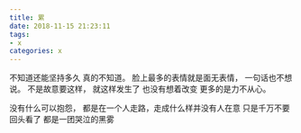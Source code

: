 ```yaml
---
title: 累
date: 2018-11-15 21:23:11  
tags: 
- x
categories: x
---
```

不知道还能坚持多久
真的不知道。
脸上最多的表情就是面无表情，
一句话也不想说。
不是故意要这样，
就这样发生了
也没有想着改变
更多的是力不从心。

没有什么可以抱怨，
都是在一个人走路，走成什么样并没有人在意
只是千万不要回头看了
都是一团哭泣的黑雾